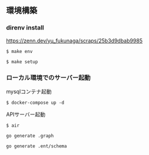 ## 環境構築

### direnv install
https://zenn.dev/yu_fukunaga/scraps/25b3d9dbab9985

```
$ make env
```

```
$ make setup
```



### ローカル環境でのサーバー起動
mysqlコンテナ起動
```
$ docker-compose up -d
```

APIサーバー起動
```
$ air
```

```
go generate .graph
```
```
go generate .ent/schema
```